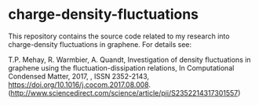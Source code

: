# charge-density-fluctuations
This repository contains the source code related to my research into charge-density fluctuations
in graphene. For details see: 

T.P. Mehay, R. Warmbier, A. Quandt, Investigation of density fluctuations in graphene using the fluctuation-dissipation relations, In Computational Condensed Matter, 2017, , ISSN 2352-2143, https://doi.org/10.1016/j.cocom.2017.08.008.
(http://www.sciencedirect.com/science/article/pii/S2352214317301557)

